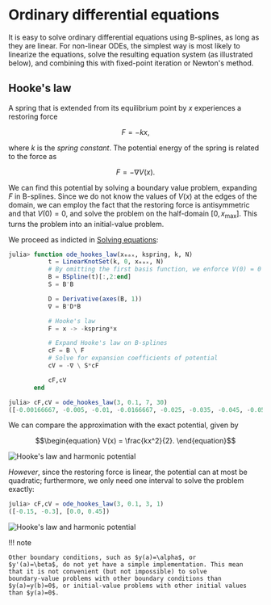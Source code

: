 # Ordinary differential equations

It is easy to solve ordinary differential equations using B-splines,
as long as they are linear. For non-linear ODEs, the simplest way is
most likely to linearize the equations, solve the resulting equation
system (as illustrated below), and combining this with fixed-point
iteration or Newton's method.

## Hooke's law

A spring that is extended from its equilibrium point by $x$
experiences a restoring force

$$\begin{equation}
F = -kx,
\end{equation}$$

where $k$ is the _spring constant_. The potential energy of the spring
is related to the force as

$$\begin{equation}
F = -\nabla V(x).
\end{equation}$$

We can find this potential by solving a boundary value problem,
expanding $F$ in B-splines. Since we do not know the values of $V(x)$
at the edges of the domain, we can employ the fact that the restoring
force is antisymmetric and that $V(0)=0$, and solve the problem on the
half-domain $[0,x_{\textrm{max}}]$. This turns the problem into an
initial-value problem.

We proceed as indicted in [Solving equations](@ref):

```julia
julia> function ode_hookes_law(xₘₐₓ, kspring, k, N)
           t = LinearKnotSet(k, 0, xₘₐₓ, N)
           # By omitting the first basis function, we enforce V(0) = 0
           B = BSpline(t)[:,2:end]
           S = B'B

           D = Derivative(axes(B, 1))
           ∇ = B'D*B

           # Hooke's law
           F = x -> -kspring*x

           # Expand Hooke's law on B-splines
           cF = B \ F
           # Solve for expansion coefficients of potential
           cV = -∇ \ S*cF

           cF,cV
       end

julia> cF,cV = ode_hookes_law(3, 0.1, 7, 30)
([-0.00166667, -0.005, -0.01, -0.0166667, -0.025, -0.035, -0.045, -0.055, -0.065, -0.075  …  -0.235, -0.245, -0.255, -0.265, -0.275, -0.283333, -0.29, -0.295, -0.298333, -0.3], [2.90458e-16, 6.66667e-5, 0.000366667, 0.00116667, 0.00283333, 0.00583333, 0.00983333, 0.0148333, 0.0208333, 0.0278333  …  0.275833, 0.299833, 0.324833, 0.350833, 0.377833, 0.401167, 0.420367, 0.435067, 0.445, 0.45])
```

We can compare the approximation with the exact potential, given by

$$\begin{equation}
V(x) = \frac{kx^2}{2}.
\end{equation}$$

![Hooke's law and harmonic potential](figures/hookes-law-7-30.svg)

_However_, since the restoring force is linear, the potential can at
most be quadratic; furthermore, we only need one interval to solve the
problem exactly:

```julia
julia> cF,cV = ode_hookes_law(3, 0.1, 3, 1)
([-0.15, -0.3], [0.0, 0.45])
```

![Hooke's law and harmonic potential](figures/hookes-law-3-1.svg)

!!! note

    Other boundary conditions, such as $y(a)=\alpha$, or
    $y'(a)=\beta$, do not yet have a simple implementation. This mean
    that it is not convenient (but not impossible) to solve
    boundary-value problems with other boundary conditions than
    $y(a)=y(b)=0$, or initial-value problems with other initial values
    than $y(a)=0$.
